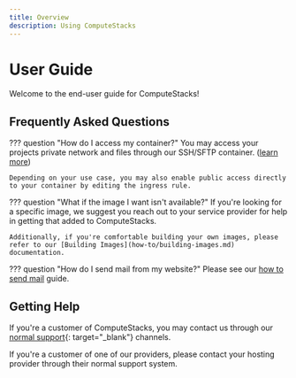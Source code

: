```yaml
---
title: Overview
description: Using ComputeStacks
---
```

# User Guide

Welcome to the end-user guide for ComputeStacks!

## Frequently Asked Questions

??? question "How do I access my container?"
    You may access your projects private network and files through our SSH/SFTP container. ([learn more](core-concepts/ssh.md))

    Depending on your use case, you may also enable public access directly to your container by editing the ingress rule.

??? question "What if the image I want isn't available?"
    If you're looking for a specific image, we suggest you reach out to your service provider for help in getting that added to ComputeStacks.

    Additionally, if you're comfortable building your own images, please refer to our [Building Images](how-to/building-images.md) documentation.

??? question "How do I send mail from my website?"
    Please see our [how to send mail](core-concepts/mail.md) guide.

## Getting Help
If you're a customer of ComputeStacks, you may contact us through our [normal support](https://www.computestacks.com/contact){: target="_blank"} channels. 

If you're a customer of one of our providers, please contact your hosting provider through their normal support system.